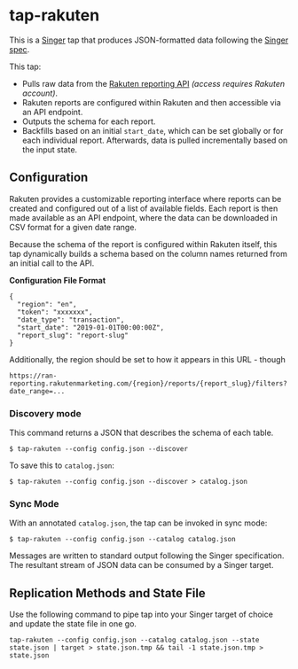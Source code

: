 # tap-rakuten

This is a [Singer](https://singer.io) tap that produces JSON-formatted data
following the [Singer
spec](https://github.com/singer-io/getting-started/blob/master/SPEC.md).

This tap:

- Pulls raw data from the [Rakuten reporting API](https://advhelp.rakutenmarketing.com/hc/en-us/articles/206630745-Create-a-Custom-Reporting-API) _(access requires Rakuten account)_.
- Rakuten reports are configured within Rakuten and then accessible via an API endpoint.
- Outputs the schema for each report.
- Backfills based on an initial `start_date`, which can be set globally or for each individual report. Afterwards, data is pulled incrementally based on the input state.



## Configuration

Rakuten provides a customizable reporting interface where reports can be created and configured out of a list of available fields. Each report is then made available as an API endpoint, where the data can be downloaded in CSV format for a given date range.

Because the schema of the report is configured within Rakuten itself, this tap dynamically builds a schema based on the column names returned from an initial call to the API. 

**Configuration File Format**

```
{
  "region": "en",
  "token": "xxxxxxx",
  "date_type": "transaction",
  "start_date": "2019-01-01T00:00:00Z",
  "report_slug": "report-slug"
}

```

Additionally, the region should be set to how it appears in this URL - though 

```
https://ran-reporting.rakutenmarketing.com/{region}/reports/{report_slug}/filters?date_range=...
```

### Discovery mode

This command returns a JSON that describes the schema of each table.

```
$ tap-rakuten --config config.json --discover
```

To save this to `catalog.json`:

```
$ tap-rakuten --config config.json --discover > catalog.json
```


### Sync Mode

With an annotated `catalog.json`, the tap can be invoked in sync mode:

```
$ tap-rakuten --config config.json --catalog catalog.json
```

Messages are written to standard output following the Singer specification. The resultant stream of JSON data can be consumed by a Singer target.


## Replication Methods and State File

Use the following command to pipe tap into your Singer target of choice and update the state file in one go.

```
tap-rakuten --config config.json --catalog catalog.json --state state.json | target > state.json.tmp && tail -1 state.json.tmp > state.json
```
